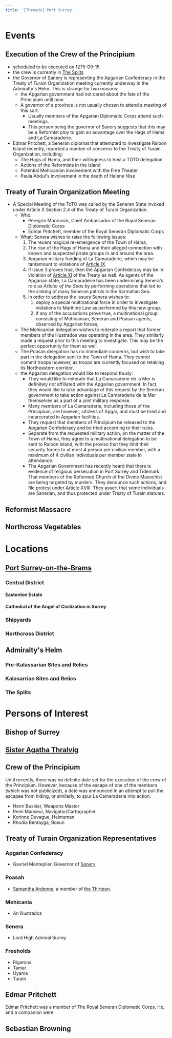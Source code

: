 ```yaml
---
title: '[Threads] Port Surrey'
---
```


# Events

## Execution of the Crew of the Principium

- scheduled to be executed on 1275-09-15
- the crew is currently in [The Splits](/../../../locations/admiraltys-helm.md)
- the Governor of Sanery is representing the Apgarian Confederacy in the Treaty
  of Turain Organization meeting currently underway in the Admiralty's Helm.
  This is strange for two reasons:
  - the Apgarian government had not cared about the fate of the Principium until
    now.
  - A governor of a province is not usually chosen to attend a meeting of this
    sort.
    - Usually members of the Apgarian Diplomatic Corps attend such meetings.
    - This person being the governor of Sanery suggests that this may be a
      Reformist ploy to gain an advantage over the Hags of Hama and La
      Camaraderie.
- Edmar Pritchett, a Seneran diplomat that attempted to investigate Raibon
  Island recently, reported a number of concerns to the Treaty of Turain
  Organization, including:
  - The Hags of Hama, and their willingness to host a TOTO delegation
  - Actions of the Reformists in the island
  - Potential Mehicanian involvement with the Free Theater
  - Paula Abdul's involvement in the death of Helene Nise

## Treaty of Turain Organization Meeting

- A Special Meeting of the ToTO was called by the Seneran State invoked under
  Article X Section 2.4 of the Treaty of Turain Organization.
  - Who:
    - Peregrin Moorcock, Chief Ambassador of the Royal Seneran Diplomatic Corps
    - Edmar Pritchett, member of the Royal Seneran Diplomatic Corps
  - What: Senera wishes to raise the following issues:
    1. The recent magical re-emergence of the Town of Hama,
    2. The rise of the Hags of Hama and their alleged connection with known and
      suspected pirate groups in and around the area.
    3. Apgarian military funding of La Camaraderie, which may be tantamount to
      violations of
      [Article IX](../../../world-novelty/treaty-of-turain.md#article-ix).
    4. If issue 3 proves true, then the Apgarian Confederacy may be in violation
       of [Article XI](../../../world-novelty/treaty-of-turain.md#article-xi) of
       the Treaty as well. As agents of the Apgarian state, La Camaraderie has
       been undermining Senera's role as _Arbiter of the Seas_ by performing
       operations that led to the sinking of many Seneran patrols in the
       Sarmatian Sea.
    5. In order to address the issues Senera wishes to:
       1. deploy a special multinational force in order to investigate violations
          to Maritime Law as performed by this new group.
       2. if any of the accusations prove true, a multinational group consisting
          of Mehicanian, Seneran and Poasan agents, observed by Apgarian forces,
  - The Mehicanian delegation wishes to reiterate a report that former members
    of the Illustrados was operating in the area. They similarly made a request
    prior to this meeting to investigate. This may be the perfect opportunity
    for them as well.
  - The Poasan delegation has no immediate concerns, but wish to take part in
    the delegation sent to the Town of Hama. They cannot commit troops however,
    as troops are currently focused on retaking its Northeastern corridor.
  - the Apgarian delegation would like to respond thusly:
    - They would like to reiterate that La Camaraderie de la Mer is definitely
      _not_ affiliated with the Apgarian government. In fact, they would like to
      take advantage of this request by the Seneran government to take action
      against La Camaraderie de la Mer themselves as a part of a joint military
      response.
    - Many members of La Camaraderie, including those of the Principium, are
      however, citizens of Apgar, and must be tried and incarcerated in Apgarian
      facilities.
    - They request that members of Principium be released to the Apgarian
      Confederacy and be tried according to their rules.
    - Separate from the requested military action, on the matter of the Town of
      Hama, they agree to a  multinational delegation to be sent to Raibon
      Island, with the proviso that they limit their security forces to at most
      4 person per civilian member, with a maximum of 4 civilian individuals per
      member state in attendance.
    - The Apgarian Government has recently heard that there is evidence of
      religious persecution in Port Surrey and Tidemark. That members of the
      Reformed Church of the Divine Masochist are being targeted by murders.
      They denounce such actions, and file protest under
      [Article XVIII](../../../world-novelty/treaty-of-turain.md#article-xviii).
      They assert that some individuals are Sanerian, and thus protected under
      Treaty of Turain statutes.

## Reformist Massacre

## Northcross Vegetables

# Locations

## [Port Surrey-on-the-Brams](/../../../locations/port-surrey-on-the-brams.md)

### Central District

#### Eastonton Estate

#### Cathedral of the Angel of Civilization in Surrey

### Shipyards

### Northcross District

## Admiralty's Helm

### Pre-Kalassarian Sites and Relics

### Kalasarrian Sites and Relics

### The Splits

# Persons of Interest

## Bishop of Surrey

## [Sister Agatha Thralvig](/../../../characters/agatha-thralvig.md)

## Crew of the Principium

Until recently, there was no definite date set for the execution of the crew of
the Principium. However, because of the escape of one of the members (which was
not publicized), a date was announced in an attempt to pull the escapee from
hiding, or similarly, to spur La Camaraderie into action.

- Henri Buskier, Weapons Master
- Remi Manseur, Navigator/Cartographer
- Korinne Duvague, Helmsman
- Rhodia Bentayga, Bosun

## Treaty of Turain Organization Representatives

### Apgarian Confederacy

- Gavriel Monteplier, Governor of [Sanery](../../../locations/sanery.md)

### Poasah

- [Samantha Ardenne](@/characters/samantha-ardenne.md), a member of
  [the Thirteen](../../../organizations/the-thirteen.md).

### Mehicania

- An Illustrados

### Senera

- Lord High Admiral Surrey

### Freeholds

- Rigatona
- Tamar
- Uyama
- Turain

## Edmar Pritchett

Edmar Pritchett was a member of The Royal Seneran Diplomatic Corps. He, and a
companion were

## Sebastian Browning
